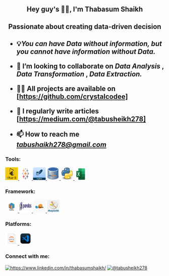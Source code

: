 <h2 align="center"> Hey guy's 👋🏼, I'm Thabasum Shaikh <h2>
<h2 align="center"> Passionate about creating data-driven decision <h2>
 
- 💡*You can have Data without information, but you cannot have information without Data.*

- 👯 I’m looking to collaborate on  *Data Analysis* , *Data Transformation* , *Data Extraction.*

- 👩‍💻 All projects are available on [https://github.com/crystalcodee]

- 📝 I regularly write articles [https://medium.com/@tabusheikh278]

- 📫 How to reach me *tabushaikh278@gmail.com*

<h3 align="left">Tools:</h3>
<p align="left">
    <a href="https://www.microsoft.com/en-us/power-platform/products/power-bi/" target="_blank" rel="noreferrer"> <img src="power BI logo.jpg" alt="powerbi" width="40" height="40"/> </a>
    <a href="https://www.tableau.com/" target="_blank" rel="noreferrer"> <img src="Tableau.png" alt="tableau" width="40" height="40"/> </a>
    <a href="https://www.sqlite.org/" target="_blank" rel="noreferrer"> <img src="sqlite logo.png" alt="sqlite" width="40" height="40"/> </a>
    <a href="https://www.mysql.com/" target="_blank" rel="noreferrer"> <img src="MYSQL logo.jpeg" alt="mysql" width="40" height="40"/> </a>
    <a href="https://www.python.org/" target="_blank" rel="noreferrer"> <img src="python logo.jpg" alt="python" width="40" height="40"/> </a>
    <a href="https://www.microsoft.com/en-in/microsoft-365/excel" target="_blank" rel="noreferrer"> <img src="Excel Logo.png" alt="python" width="40" height="40"/> </a>
</p>

<h3 align="left">Framework:</h3>
<p align="left">
    <a href="https://numpy.org/" target="_blank" rel="noreferrer"> <img src="Numpy Logo.png" alt="numpy" width="40" height="40"/> </a>
    <a href="https://pandas.pydata.org/" target="_blank" rel="noreferrer"> <img src="Pandas logo.png" alt="pandas" width="40" height="40"/> </a>
    <a href="https://scikit-learn.org/stable/" target="_blank" rel="noreferrer"> <img src="scikit learn logo.jpg" alt="scikit" width="40" height="40"/> </a>
    <a href="https://matplotlib.org/" target="_blank" rel="noreferrer"> <img src="matplotlib plot.png" alt="matplotlib" width="40" height="40"/> </a>
</p>

<h3 align="left">Platforms:</h3>
<p align="left">
    <a href="https://jupyter.org/" target="_blank" rel="noreferrer"> <img src="jupyter logo.png" alt="jupyter" width="40" height="40"/> </a>
    <a href="https://code.visualstudio.com/docs/editor/vscode-web" target="_blank" rel="noreferrer"> <img src="visual studio codelogo.png" alt="pandas" width="40" height="40"/> </a>
</p>

<h3 align="left">Connect with me:</h3>
<p align="left">
<a href="https://www.linkedin.com/in/thabasumshaikh/" target="blank"><img align="center" src="https://raw.githubusercontent.com/rahuldkjain/github-profile-readme-generator/master/src/images/icons/Social/linked-in-alt.svg" alt="https://www.linkedin.com/in/thabasumshaikh/" height="30" width="40" /></a>
<a href="https://medium.com/@tabusheikh278" target="blank"><img align="center" src="https://raw.githubusercontent.com/rahuldkjain/github-profile-readme-generator/master/src/images/icons/Social/medium.svg" alt="@tabusheikh278" height="30" width="40" /></a>
</p>

